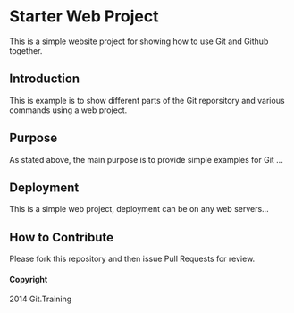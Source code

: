 # Starter Web Project

This is a simple website project for showing how to use Git and Github together.

## Introduction

This is example is to show different parts of the Git reporsitory and various commands using a web project.

## Purpose

As stated above, the main purpose is to provide simple examples for Git ...

## Deployment

This is a simple web project, deployment can be on any web servers...

## How to Contribute

Please fork this repository and then issue Pull Requests for review.

#### Copyright

2014 Git.Training